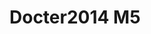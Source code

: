# Docter2014 M5
<a name="material" />
<script type="application/ld+json">

  {
    "@context": "https://schema.org/",
    "@type": "ChemicalSubstance",
    "http://purl.org/dc/terms/conformsTo":
      {
        "@type": "CreativeWork",
        "@id": "https://bioschemas.org/profiles/ChemicalSubstance/0.4-RELEASE/"
      },
    "@id": "https://egonw.github.io/nanowiki/nanowiki338.html#material",
    "name": "Docter2014 M5",
    "sameAs: "http://127.0.0.1/mediawiki/index.php/Special:URIResolver/Docter2014_M5"
  }
</script>

